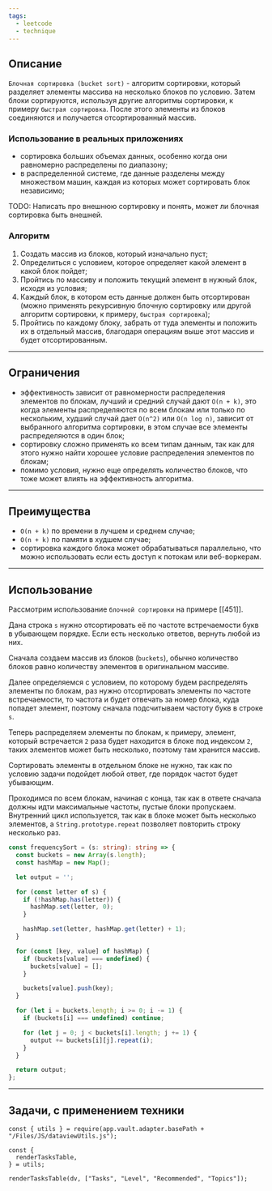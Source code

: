 ```yaml
---
tags:
  - leetcode
  - technique
---
```

## Описание

`Блочная сортировка (bucket sort)` - алгоритм сортировки, который разделяет элементы массива на несколько блоков по условию. Затем блоки сортируются, используя другие алгоритмы сортировки, к примеру `быстрая сортировка`. После этого элементы из блоков соединяются и получается отсортированный массив.
### Использование в реальных приложениях

- сортировка больших объемах данных, особенно когда они равномерно распределены по диапазону;
- в распределенной системе, где данные разделены между множеством машин, каждая из которых может сортировать блок независимо;

TODO: Написать про внешнюю сортировку и понять, может ли блочная сортировка быть внешней.
### Алгоритм

1. Создать массив из блоков, который изначально пуст;
2. Определиться с условием, которое определяет какой элемент в какой блок пойдет;
3. Пройтись по массиву и положить текущий элемент в нужный блок, исходя из условия;
4. Каждый блок, в котором есть данные должен быть отсортирован (можно применять рекурсивную блочную сортировку или другой алгоритм сортировки, к примеру, `быстрая сортировка`);
5. Пройтись по каждому блоку, забрать от туда элементы и положить их в отдельный массив, благодаря операциям выше этот массив и будет отсортированным.

---
## Ограничения

- эффективность зависит от равномерности распределения элементов по блокам, лучший и средний случай дают `O(n + k)`, это когда элементы распределяются по всем блокам или только по нескольким, худший случай дает `O(n^2)` или `O(n log n)`, зависит от выбранного алгоритма сортировки, в этом случае все элементы распределяются в один блок;
- сортировку сложно применять ко всем типам данным, так как для этого нужно найти хорошее условие распределения элементов по блокам;
- помимо условия, нужно еще определять количество блоков, что тоже может влиять на эффективность алгоритма.

---
## Преимущества

- `O(n + k)` по времени в лучшем и среднем случае;
- `O(n + k)` по памяти в худшем случае;
- сортировка каждого блока может обрабатываться параллельно, что можно использовать если есть доступ к потокам или веб-воркерам.

---
## Использование

Рассмотрим использование `блочной сортировки` на примере [[451]]. 

Дана строка `s` нужно отсортировать её по частоте встречаемости букв в убывающем порядке. Если есть несколько ответов, вернуть любой из них.

Сначала создаем массив из блоков (`buckets`), обычно количество блоков равно количеству элементов в оригинальном массиве.

Далее определяемся с условием, по которому будем распределять элементы по блокам, раз нужно отсортировать элементы по частоте встречаемости, то частота и будет отвечать за номер блока, куда попадет элемент, поэтому сначала подсчитываем частоту букв в строке `s`.

Теперь распределяем элементы по блокам, к примеру, элемент, который встречается `2` раза будет находится в блоке под индексом `2`, таких элементов может быть несколько, поэтому там хранится массив.

Сортировать элементы в отдельном блоке не нужно, так как по условию задачи подойдет любой ответ, где порядок частот будет убывающим.

Проходимся по всем блокам, начиная с конца, так как в ответе сначала должны идти максимальные частоты, пустые блоки пропускаем. Внутренний цикл используется, так как в блоке может быть несколько элементов, а `String.prototype.repeat` позволяет повторить строку несколько раз.

```typescript
const frequencySort = (s: string): string => {
  const buckets = new Array(s.length);
  const hashMap = new Map();

  let output = '';

  for (const letter of s) {
    if (!hashMap.has(letter)) {
      hashMap.set(letter, 0);
    }

    hashMap.set(letter, hashMap.get(letter) + 1);
  }

  for (const [key, value] of hashMap) {
    if (buckets[value] === undefined) {
      buckets[value] = [];
    }

    buckets[value].push(key);
  }

  for (let i = buckets.length; i >= 0; i -= 1) {
    if (buckets[i] === undefined) continue;

    for (let j = 0; j < buckets[i].length; j += 1) {
      output += buckets[i][j].repeat(i); 
    }
  }

  return output;
};
```

---
## Задачи, с применением техники

```dataviewjs
const { utils } = require(app.vault.adapter.basePath + "/Files/JS/dataviewUtils.js");

const {
  renderTasksTable,
} = utils;

renderTasksTable(dv, ["Tasks", "Level", "Recommended", "Topics"]);
```